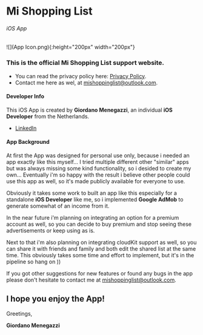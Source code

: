 # Mi Shopping List
###### iOS App


</kbd>![](App Icon.png){:height="200px" width="200px"}</kbd>


### This is the official Mi Shopping List support website.
- You can read the privacy policy here: [Privacy Policy](https://mishoppinglist.github.io/Privacy-Policy/).
- Contact me here as wel, at <mishoppinglist@outlook.com>.




#### Developer Info
This iOS App is created by **Giordano Menegazzi**, an individual **iOS Developer** from the Netherlands. 

- [LinkedIn](https://www.linkedin.com/in/giordano-menegazzi-35108012a/)


#### App Background
At first the App was designed for personal use only, because i needed an app exactly like this myself... I tried multiple different other "similar" apps but was always missing some kind functionality, so i desided to create my own... Eventually i'm so happy with the result i believe other people could use this app as well, so it's made publicly available for everyone to use.


Obviously it takes some work to built an app like this especially for a standalone **iOS Developer** like me, so i implemented **Google AdMob** to generate somewhat of an income from it. 

In the near future i'm planning on integrating an option for a premium account as well, so you can decide to buy premium and stop seeing these advertisements or keep using as is. 

Next to that i'm also planning on integrating cloudKit support as well, so you can share it with friends and family and both edit the shared list at the same time.
This obviously takes some time and effort to implement, but it's in the pipeline so hang on ))


If you got other suggestions for new features or found any bugs in the app please don't hesitate to contact me at <mishoppinglist@outlook.com>.




## I hope you enjoy the App!



Greetings,

**Giordano Menegazzi**

